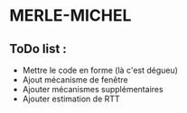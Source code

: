 # MERLE-MICHEL    

## ToDo list :    
- Mettre le code en forme (là c'est dégueu)     
- Ajout mécanisme de fenêtre     
- Ajouter mécanismes supplémentaires     
- Ajouter estimation de RTT     
